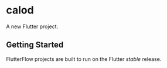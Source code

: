 # calod

A new Flutter project.

## Getting Started

FlutterFlow projects are built to run on the Flutter _stable_ release.
